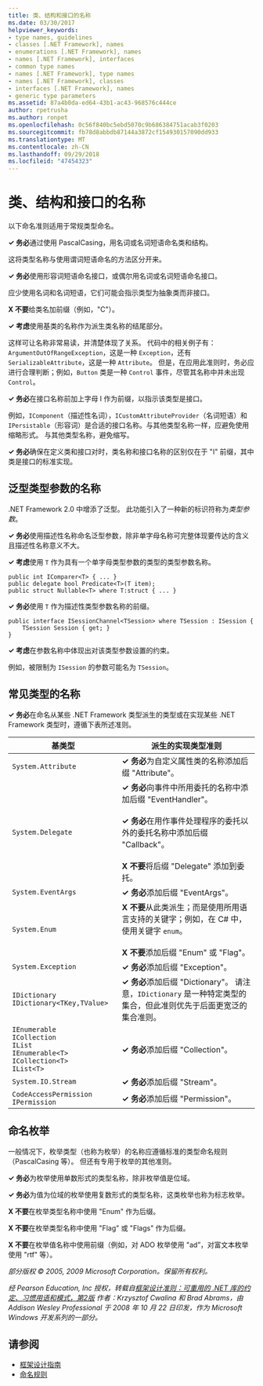 ```yaml
---
title: 类、结构和接口的名称
ms.date: 03/30/2017
helpviewer_keywords:
- type names, guidelines
- classes [.NET Framework], names
- enumerations [.NET Framework], names
- names [.NET Framework], interfaces
- common type names
- names [.NET Framework], type names
- names [.NET Framework], classes
- interfaces [.NET Framework], names
- generic type parameters
ms.assetid: 87a4b0da-ed64-43b1-ac43-968576c444ce
author: rpetrusha
ms.author: ronpet
ms.openlocfilehash: 0c56f840bc5ebd5070c9b686384751acab3f0203
ms.sourcegitcommit: fb78d8abbdb87144a3872cf154930157090dd933
ms.translationtype: MT
ms.contentlocale: zh-CN
ms.lasthandoff: 09/29/2018
ms.locfileid: "47454323"
---
```

# <a name="names-of-classes-structs-and-interfaces"></a>类、结构和接口的名称
以下命名准则适用于常规类型命名。  
  
 **✓ 务必**通过使用 PascalCasing，用名词或名词短语命名类和结构。  
  
 这将类型名称与使用谓词短语命名的方法区分开来。  
  
 **✓ 务必**使用形容词短语命名接口，或偶尔用名词或名词短语命名接口。  
  
 应少使用名词和名词短语，它们可能会指示类型为抽象类而非接口。  
  
 **X 不要**给类名加前缀（例如，"C"）。  
  
 **✓ 考虑**使用基类的名称作为派生类名称的结尾部分。  
  
 这样可让名称非常易读，并清楚体现了关系。 代码中的相关例子有：`ArgumentOutOfRangeException`，这是一种 `Exception`，还有 `SerializableAttribute`，这是一种 `Attribute`。 但是，在应用此准则时，务必应进行合理判断；例如，`Button` 类是一种 `Control` 事件，尽管其名称中并未出现 `Control`。  
  
 **✓ 务必**在接口名称前加上字母 I 作为前缀，以指示该类型是接口。  
  
 例如，`IComponent`（描述性名词），`ICustomAttributeProvider`（名词短语）和 `IPersistable`（形容词）是合适的接口名称。与其他类型名称一样，应避免使用缩略形式。 与其他类型名称，避免缩写。  
  
 **✓ 务必**确保在定义类和接口对时，类名称和接口名称的区别仅在于 "I" 前缀，其中类是接口的标准实现。  
  
## <a name="names-of-generic-type-parameters"></a>泛型类型参数的名称  
 .NET Framework 2.0 中增添了泛型。 此功能引入了一种新的标识符称为*类型参数*。  
  
 **✓ 务必**使用描述性名称命名泛型参数，除非单字母名称可完整体现要传达的含义且描述性名称意义不大。  
  
 **✓ 考虑**使用 `T` 作为具有一个单字母类型参数的类型的类型参数名称。  
  
```  
public int IComparer<T> { ... }  
public delegate bool Predicate<T>(T item);  
public struct Nullable<T> where T:struct { ... }  
```  
  
 **✓ 务必**使用 `T` 作为描述性类型参数名称的前缀。  
  
```  
public interface ISessionChannel<TSession> where TSession : ISession {  
    TSession Session { get; }  
}  
```  
  
 **✓ 考虑**在参数名称中体现出对该类型参数设置的约束。  
  
 例如，被限制为 `ISession` 的参数可能名为 `TSession`。  
  
## <a name="names-of-common-types"></a>常见类型的名称  
 **✓ 务必**在命名从某些 .NET Framework 类型派生的类型或在实现某些 .NET Framework 类型时，遵循下表所述准则。  
  
|基类型|派生的实现类型准则|  
|---------------|------------------------------------------|  
|`System.Attribute`|**✓ 务必**为自定义属性类的名称添加后缀 "Attribute"。|  
|`System.Delegate`|**✓ 务必**向事件中所用委托的名称中添加后缀 "EventHandler"。<br /><br /> **✓ 务必**在用作事件处理程序的委托以外的委托名称中添加后缀 "Callback"。<br /><br /> **X 不要**将后缀 "Delegate" 添加到委托。|  
|`System.EventArgs`|**✓ 务必**添加后缀 "EventArgs"。|  
|`System.Enum`|**X 不要**从此类派生；而是使用所用语言支持的关键字；例如，在 C# 中，使用关键字 `enum`。<br /><br /> **X 不要**添加后缀 "Enum" 或 "Flag"。|  
|`System.Exception`|**✓ 务必**添加后缀 "Exception"。|  
|`IDictionary` <br /> `IDictionary<TKey,TValue>`|**✓ 务必**添加后缀 "Dictionary"。 请注意，`IDictionary` 是一种特定类型的集合，但此准则优先于后面更宽泛的集合准则。|  
|`IEnumerable` <br /> `ICollection` <br /> `IList` <br /> `IEnumerable<T>` <br /> `ICollection<T>` <br /> `IList<T>`|**✓ 务必**添加后缀 "Collection"。|  
|`System.IO.Stream`|**✓ 务必**添加后缀 "Stream"。|  
|`CodeAccessPermission IPermission`|**✓ 务必**添加后缀 "Permission"。|  
  
## <a name="naming-enumerations"></a>命名枚举  
 一般情况下，枚举类型（也称为枚举）的名称应遵循标准的类型命名规则（PascalCasing 等）。 但还有专用于枚举的其他准则。  
  
 **✓ 务必**为枚举使用单数形式的类型名称，除非枚举值是位域。  
  
 **✓ 务必**为值为位域的枚举使用复数形式的类型名称，这类枚举也称为标志枚举。  
  
 **X 不要**在枚举类型名称中使用 "Enum" 作为后缀。  
  
 **X 不要**在枚举类型名称中使用 "Flag" 或 "Flags" 作为后缀。  
  
 **X 不要**在枚举值名称中使用前缀（例如，对 ADO 枚举使用 "ad”，对富文本枚举使用 "rtf" 等）。  
  
 *部分版权 © 2005, 2009 Microsoft Corporation。保留所有权利。*  
  
 *经 Pearson Education, Inc 授权，转载自[框架设计准则：可重用的 .NET 库的约定、习惯用语和模式，第2版](https://www.informit.com/store/framework-design-guidelines-conventions-idioms-and-9780321545619) 作者：Krzysztof Cwalina 和 Brad Abrams，由 Addison Wesley Professional 于 2008 年 10 月 22 日印发，作为 Microsoft Windows 开发系列的一部分。*  
  
## <a name="see-also"></a>请参阅

- [框架设计指南](../../../docs/standard/design-guidelines/index.md)  
- [命名规则](../../../docs/standard/design-guidelines/naming-guidelines.md)
